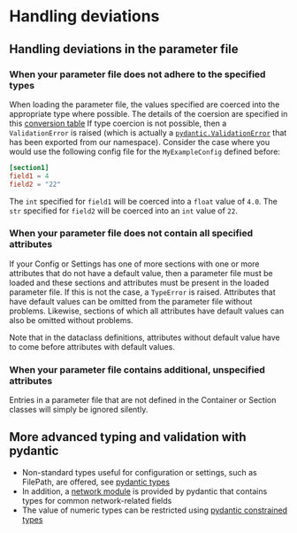 # Handling deviations

## Handling deviations in the parameter file

### When your parameter file does not adhere to the specified types

When loading the parameter file, the values specified are coerced into the appropriate
type where possible. The details of the coersion are specified in this
[conversion table](https://docs.pydantic.dev/2.0/usage/conversion_table/) If type
coercion is not possible, then a `ValidationError` is raised (which is actually a
[`pydantic.ValidationError`](https://docs.pydantic.dev/latest/usage/validation_errors/)
that has been exported from our namespace). Consider the case where you would use the
following config file for the `MyExampleConfig` defined before:

```toml
[section1]
field1 = 4
field2 = "22"
```

The `int` specified for `field1` will be coerced into a `float` value of `4.0`.
The `str` specified for `field2` will be coerced into an `int` value of `22`.

### When your parameter file does not contain all specified attributes

If your Config or Settings has one of more sections with one or more attributes that do
not have a default value, then a parameter file must be loaded and these sections and
attributes must be present in the loaded parameter file. If this is not the case, a
`TypeError` is raised. Attributes that have default values can be omitted
from the parameter file without problems. Likewise, sections of which all attributes
have default values can also be omitted without problems.

Note that in the dataclass definitions, attributes without default value have to come
before attributes with default values.

### When your parameter file contains additional, unspecified attributes

Entries in a parameter file that are not defined in the Container or Section classes
will simply be ignored silently.

## More advanced typing and validation with pydantic

- Non-standard types useful for configuration or settings, such as FilePath,
  are offered, see [pydantic types](https://docs.pydantic.dev/latest/api/types/)
- In addition, a [network module](https://docs.pydantic.dev/latest/api/networks/) is
  provided by pydantic that contains types for common network-related fields
- The value of numeric types can be restricted using
  [pydantic constrained types](https://docs.pydantic.dev/latest/usage/types/number_types/#constrained-types)
